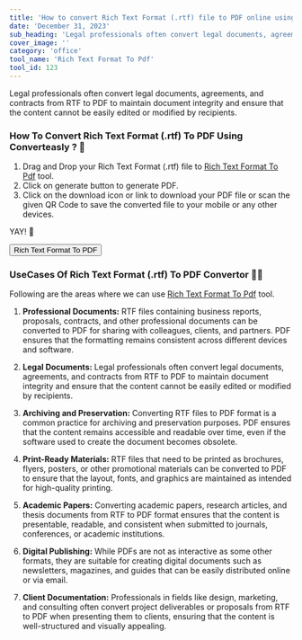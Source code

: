 ```yaml
---
title: 'How to convert Rich Text Format (.rtf) file to PDF online using converteasly ?'
date: 'December 31, 2023'
sub_heading: 'Legal professionals often convert legal documents, agreements, and contracts from RTF to PDF to maintain document integrity and'
cover_image: ''
category: 'office'
tool_name: 'Rich Text Format To Pdf'
tool_id: 123
---
```


Legal professionals often convert legal documents, agreements, and contracts from RTF to PDF to maintain document integrity and ensure that the content cannot be easily edited or modified by recipients.

### How To Convert Rich Text Format (.rtf) To PDF Using Converteasly ? 📄

1. Drag and Drop your Rich Text Format (.rtf) file to [Rich Text Format To Pdf](https://www.converteasly.com/uploads/rich-text-format-to-pdf/123) tool.
2. Click on generate button to generate PDF.
3. Click on the download icon or link to download your PDF file or scan the given QR Code to save the converted file to your mobile or any other devices.

YAY! 🥳 

<button url='https://www.converteasly.com/uploads/rich-text-format-to-pdf/123'>Rich Text Format To PDF</button>

### UseCases Of Rich Text Format (.rtf) To PDF Convertor 🙇‍♀️

Following are the areas where we can use [Rich Text Format To Pdf](https://www.converteasly.com/uploads/rich-text-format-to-pdf/123) tool.

1. **Professional Documents:** RTF files containing business reports, proposals, contracts, and other professional documents can be converted to PDF for sharing with colleagues, clients, and partners. PDF ensures that the formatting remains consistent across different devices and software.

2. **Legal Documents:** Legal professionals often convert legal documents, agreements, and contracts from RTF to PDF to maintain document integrity and ensure that the content cannot be easily edited or modified by recipients.

3. **Archiving and Preservation:** Converting RTF files to PDF format is a common practice for archiving and preservation purposes. PDF ensures that the content remains accessible and readable over time, even if the software used to create the document becomes obsolete.

4. **Print-Ready Materials:** RTF files that need to be printed as brochures, flyers, posters, or other promotional materials can be converted to PDF to ensure that the layout, fonts, and graphics are maintained as intended for high-quality printing.

5. **Academic Papers:** Converting academic papers, research articles, and thesis documents from RTF to PDF format ensures that the content is presentable, readable, and consistent when submitted to journals, conferences, or academic institutions.

6. **Digital Publishing:** While PDFs are not as interactive as some other formats, they are suitable for creating digital documents such as newsletters, magazines, and guides that can be easily distributed online or via email.

7. **Client Documentation:** Professionals in fields like design, marketing, and consulting often convert project deliverables or proposals from RTF to PDF when presenting them to clients, ensuring that the content is well-structured and visually appealing.


